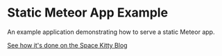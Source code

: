 # Static Meteor App Example

An example application demonstrating how to serve a static Meteor app.

[See how it's done on the Space Kitty Blog](http://blog.capsulecat.com/2016/01/28/offline-meteor-apps/)
